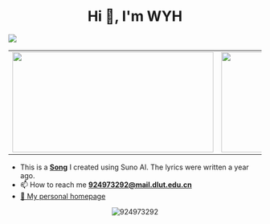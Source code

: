<h1 align="center">Hi 👋, I'm WYH</h1>

![](http://github-profile-summary-cards.vercel.app/api/cards/profile-details?username=924973292&theme=default)

<table>
  <tr>
    <td><img src="https://github-readme-stats.vercel.app/api?username=924973292&show_icons=true&icon_color=CE1D2D&text_color=718096&bg_color=ffffff&hide_title=true" border=0 style="width: 400px; height: 200px;"></td>
    <td><img src="https://github-readme-stats.vercel.app/api/top-langs/?username=924973292&layout=compact" border=0 style="width: 400px; height: 200px;"></td>
  </tr>
</table>




- This is a [**Song**](<https://app.suno.ai/song/a7e6c2d9-0479-4fa7-ad26-5410de3f06e5>) I created using Suno AI. The lyrics were written a year ago.
- 📫 How to reach me **924973292@mail.dlut.edu.cn**    
- <a href="https://924973292.github.io/">:boy: My personal homepage</a> 
<p align="center"><img src="https://komarev.com/ghpvc/?username=924973292" alt="924973292" /></p>
